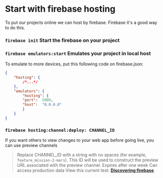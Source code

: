 # Start with firebase hosting

To put our projects online we can host by firebase.
Firebase it's a good way to do this.
  
### `firebase init`  Start the firebase on your project

### `firebase emulators:start` Emulates your project in local host

To emulate to more devices, put this following code on firebase.json:
```json
{
	"hosting": {
		/*...*/
	},
	"emulators": {
		"hosting": {
		"port":  5000,
		"host":  "0.0.0.0"
		}
	}
}
```
### `firebase hosting:channel:deploy: CHANNEL_ID`
If you want others to view changes to your web app before going live, you can use preview channels
 >Replace CHANNEL_ID with a string with no spaces (for example, `feature_mission-2-mars`). This ID will be used to construct the preview URL associated with the preview channel.
 >Expires after one week
 >Can access production data
View this current test: **[Discovering firebase](https://discovering-firebase-c034d--black-theme-ssl13m54.web.app/)**.


